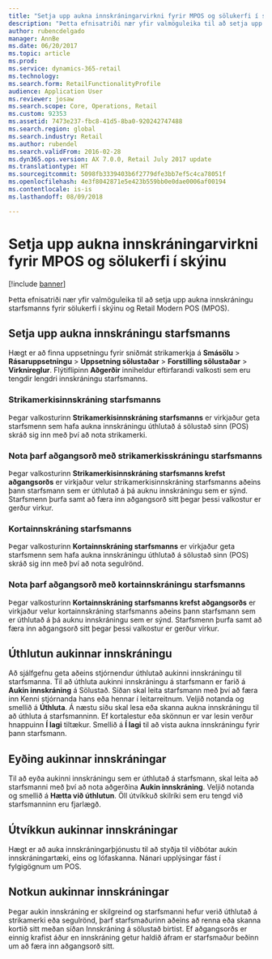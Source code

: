 ```yaml
---
title: "Setja upp aukna innskráningarvirkni fyrir MPOS og sölukerfi í skýinu"
description: "Þetta efnisatriði nær yfir valmöguleika til að setja upp aukna innskráningu starfsmanns fyrir sölukerfi í skýinu og Retail Modern POS (MPOS)."
author: rubencdelgado
manager: AnnBe
ms.date: 06/20/2017
ms.topic: article
ms.prod: 
ms.service: dynamics-365-retail
ms.technology: 
ms.search.form: RetailFunctionalityProfile
audience: Application User
ms.reviewer: josaw
ms.search.scope: Core, Operations, Retail
ms.custom: 92353
ms.assetid: 7473e237-fbc8-41d5-8ba0-920242747488
ms.search.region: global
ms.search.industry: Retail
ms.author: rubendel
ms.search.validFrom: 2016-02-28
ms.dyn365.ops.version: AX 7.0.0, Retail July 2017 update
ms.translationtype: HT
ms.sourcegitcommit: 5098fb3339403b6f2779dfe3bb7ef5c4ca78051f
ms.openlocfilehash: 4e3f8042871e5e423b559bb0e0dae0006af00194
ms.contentlocale: is-is
ms.lasthandoff: 08/09/2018

---
```


# <a name="set-up-extended-logon-functionality-for-mpos-and-cloud-pos"></a>Setja upp aukna innskráningarvirkni fyrir MPOS og sölukerfi í skýinu

[!include [banner](includes/banner.md)]

Þetta efnisatriði nær yfir valmöguleika til að setja upp aukna innskráningu starfsmanns fyrir sölukerfi í skýinu og Retail Modern POS (MPOS).

## <a name="setting-up-extended-logon"></a>Setja upp aukna innskráningu starfsmanns

Hægt er að finna uppsetningu fyrir sniðmát strikamerkja á **Smásölu** &gt; **Rásaruppsetningu** &gt; **Uppsetning sölustaðar** &gt; **Forstilling sölustaðar** &gt; **Virknireglur**. Flýtiflipinn **Aðgerðir** inniheldur eftirfarandi valkosti sem eru tengdir lengdri innskráningu starfsmanns.

### <a name="staff-bar-code-logon"></a>Strikamerkisinnskráning starfsmanns

Þegar valkosturinn **Strikamerkisinnskráning starfsmanns** er virkjaður geta starfsmenn sem hafa aukna innskráningu úthlutað á sölustað sinn (POS) skráð sig inn með því að nota strikamerki.

### <a name="staff-bar-code-logon-requires-password"></a>Nota þarf aðgangsorð með strikamerkisskráningu starfsmanns

Þegar valkosturinn **Strikamerkisinnskráning starfsmanns krefst aðgangsorðs** er virkjaður velur strikamerkisinnskráning starfsmanns aðeins þann starfsmann sem er úthlutað á þá auknu innskráningu sem er sýnd. Starfsmenn þurfa samt að færa inn aðgangsorð sitt þegar þessi valkostur er gerður virkur.

### <a name="staff-card-logon"></a>Kortainnskráning starfsmanns

Þegar valkosturinn **Kortainnskráning starfsmanns** er virkjaður geta starfsmenn sem hafa aukna innskráningu úthlutað á sölustað sinn (POS) skráð sig inn með því að nota segulrönd.

### <a name="staff-card-logon-requires-password"></a>Nota þarf aðgangsorð með kortainnskráningu starfsmanns

Þegar valkosturinn **Kortainnskráning starfsmanns krefst aðgangsorðs** er virkjaður velur kortainnskráning starfsmanns aðeins þann starfsmann sem er úthlutað á þá auknu innskráningu sem er sýnd. Starfsmenn þurfa samt að færa inn aðgangsorð sitt þegar þessi valkostur er gerður virkur.

## <a name="assigning-an-extended-logon"></a>Úthlutun aukinnar innskráningu

Að sjálfgefnu geta aðeins stjórnendur úthlutað aukinni innskráningu til starfsmanna. Til að úthluta aukinni innskráningu á starfsmann er farið á **Aukin innskráning** á Sölustað. Síðan skal leita starfsmann með því að færa inn Kenni stjórnanda hans eða hennar í leitarreitnum. Veljið notanda og smellið á **Úthluta**. Á næstu síðu skal lesa eða skanna aukna innskráningu til að úthluta á starfsmanninn. Ef kortalestur eða skönnun er var lesin verður hnappuinn **Í lagi** tiltækur. Smellið á **Í lagi** til að vista aukna innskráningu fyrir þann starfsmann.

## <a name="deleting-an-extended-logon"></a>Eyðing aukinnar innskráningar

Til að eyða aukinni innskráningu sem er úthlutað á starfsmann, skal leita að starfsmanni með því að nota aðgerðina **Aukin innskráning**. Veljið notanda og smellið á **Hætta við úthlutun**. Öll útvíkkuð skilríki sem eru tengd við starfsmanninn eru fjarlægð.

## <a name="extending-extended-logon"></a>Útvíkkun aukinnar innskráningar

Hægt er að auka innskráningarþjónustu til að styðja til viðbótar aukin innskráningartæki, eins og lófaskanna. Nánari upplýsingar fást í fylgigögnum um POS.

## <a name="using-extended-logon"></a>Notkun aukinnar innskráningar

Þegar aukin innskráning er skilgreind og starfsmanni hefur verið úthlutað á strikamerki eða segulrönd, þarf starfsmaðurinn aðeins að renna eða skanna kortið sitt meðan síðan Innskráning á sölustað birtist. Ef aðgangsorðs er einnig krafist áður en innskráning getur haldið áfram er starfsmaður beðinn um að færa inn aðgangsorð sitt.




